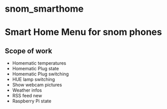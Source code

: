 # snom_smarthome

Smart Home Menu for snom phones
===============================

Scope of work
-------------
* Homematic temperatures
* Homematic Plug state
* Homematic Plug switching
* HUE lamp switching
* Show webcam pictures
* Weather infos
* RSS feed new
* Raspberry Pi state
